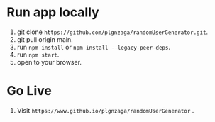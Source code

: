 # Run app locally

1. git clone `https://github.com/plgnzaga/randomUserGenerator.git`.
2. git pull origin main.
3. run `npm install` or `npm install --legacy-peer-deps`.
4. run `npm start`.
5. open to your browser.


# Go Live
1. Visit `https://www.github.io/plgnzaga/randomUserGenerator` .

